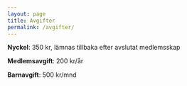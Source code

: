 ```yaml
---
layout: page
title: Avgifter
permalink: /avgifter/
---
```


**Nyckel**: 350 kr, lämnas tillbaka efter avslutat medlemsskap

**Medlemsavgift**: 200 kr/år

**Barnavgift**: 500 kr/mnd

